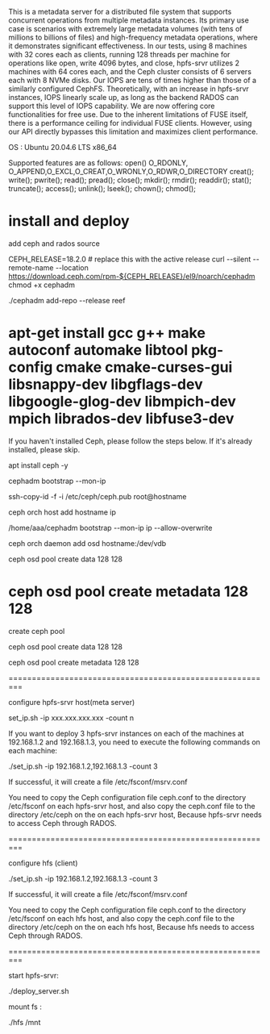 
This is a metadata server for a distributed file system that supports concurrent operations from multiple metadata instances. Its primary use case is scenarios with extremely large metadata volumes (with tens of millions to billions of files) and high-frequency metadata operations, where it demonstrates significant effectiveness. In our tests, using 8 machines with 32 cores each as clients, running 128 threads per machine for operations like open, write 4096 bytes, and close, hpfs-srvr utilizes 2 machines with 64 cores each, and the Ceph cluster consists of 6 servers each with 8 NVMe disks. Our IOPS are tens of times higher than those of a similarly configured CephFS. Theoretically, with an increase in hpfs-srvr instances, IOPS linearly scale up, as long as the backend RADOS can support this level of IOPS capability. We are now offering core functionalities for free use. Due to the inherent limitations of FUSE itself, there is a performance ceiling for individual FUSE clients. However, using our API directly bypasses this limitation and maximizes client performance.

OS : Ubuntu 20.04.6 LTS x86_64

Supported features are as follows:
open() O_RDONLY, O_APPEND,O_EXCL,O_CREAT,O_WRONLY,O_RDWR,O_DIRECTORY
creat();
write();
pwrite();
read();
pread();
close();
mkdir();
rmdir();
readdir();
stat();
truncate();
access();
unlink();
lseek();
chown();
chmod();



install and deploy
=====================================================================================================
add ceph and rados source

CEPH_RELEASE=18.2.0 # replace this with the active release
curl --silent --remote-name --location https://download.ceph.com/rpm-${CEPH_RELEASE}/el9/noarch/cephadm
chmod +x cephadm

./cephadm add-repo --release reef


apt-get install gcc g++ make autoconf automake libtool pkg-config cmake cmake-curses-gui libsnappy-dev libgflags-dev libgoogle-glog-dev libmpich-dev mpich librados-dev libfuse3-dev
==========================================================
If you haven't installed Ceph, please follow the steps below. If it's already installed, please skip.

apt install ceph -y

cephadm bootstrap --mon-ip *<mon-ip>*

ssh-copy-id -f -i /etc/ceph/ceph.pub root@hostname

ceph orch host add hostname ip

/home/aaa/cephadm bootstrap --mon-ip ip --allow-overwrite

ceph orch daemon add osd hostname:/dev/vdb 

ceph osd pool create data 128 128

ceph osd pool create metadata 128 128
=========================================================

create ceph pool

ceph osd pool create data 128 128

ceph osd pool create metadata 128 128


=========================================================


configure hpfs-srvr host(meta server)

set_ip.sh -ip xxx.xxx.xxx.xxx -count n 

If you want to deploy 3 hpfs-srvr instances on each of the machines at 192.168.1.2 and 192.168.1.3, you need to execute the following commands on each machine:

./set_ip.sh -ip 192.168.1.2,192.168.1.3 -count 3

If successful, it will create a file /etc/fsconf/msrv.conf

You need to copy the Ceph configuration file ceph.conf to the directory /etc/fsconf on each hpfs-srvr host, and also copy the ceph.conf file to the directory /etc/ceph on the on each hpfs-srvr host, Because hpfs-srvr needs to access Ceph through RADOS.

=========================================================

configure hfs (client)



./set_ip.sh -ip 192.168.1.2,192.168.1.3 -count 3

If successful, it will create a file /etc/fsconf/msrv.conf

You need to copy the Ceph configuration file ceph.conf to the directory /etc/fsconf on each hfs host, and also copy the ceph.conf file to the directory /etc/ceph on the on each hfs host, Because hfs needs to access Ceph through RADOS.


=========================================================


start hpfs-srvr:

./deploy_server.sh

mount fs :

./hfs /mnt




